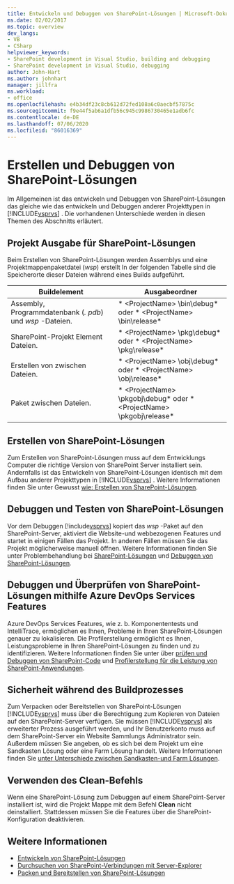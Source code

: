 ```yaml
---
title: Entwickeln und Debuggen von SharePoint-Lösungen | Microsoft-Dokumentation
ms.date: 02/02/2017
ms.topic: overview
dev_langs:
- VB
- CSharp
helpviewer_keywords:
- SharePoint development in Visual Studio, building and debugging
- SharePoint development in Visual Studio, debugging
author: John-Hart
ms.author: johnhart
manager: jillfra
ms.workload:
- office
ms.openlocfilehash: e4b34df23c8cb612d72fed108a6c0aecbf57875c
ms.sourcegitcommit: f9e44f5ab6a1dfb56c945c9986730465e1adb6fc
ms.contentlocale: de-DE
ms.lasthandoff: 07/06/2020
ms.locfileid: "86016369"
---
```

# <a name="build-and-debug-sharepoint-solutions"></a>Erstellen und Debuggen von SharePoint-Lösungen
  Im Allgemeinen ist das entwickeln und Debuggen von SharePoint-Lösungen das gleiche wie das entwickeln und Debuggen anderer Projekttypen in [!INCLUDE[vsprvs](../sharepoint/includes/vsprvs-md.md)] . Die vorhandenen Unterschiede werden in diesen Themen des Abschnitts erläutert.

## <a name="project-output-for-sharepoint-solutions"></a>Projekt Ausgabe für SharePoint-Lösungen
 Beim Erstellen von SharePoint-Lösungen werden Assemblys und eine Projektmappenpaketdatei (*wsp*) erstellt In der folgenden Tabelle sind die Speicherorte dieser Dateien während eines Builds aufgeführt.

|Buildelement|Ausgabeordner|
|----------------|-------------------|
|Assembly, Programmdatenbank (*. pdb*) und *wsp* -Dateien.|* \<ProjectName> \bin\debug* oder * \<ProjectName> \bin\release*|
|SharePoint-Projekt Element Dateien.|* \<ProjectName> \pkg\debug* oder * \<ProjectName> \pkg\release*|
|Erstellen von zwischen Dateien.|* \<ProjectName> \obj\debug* oder * \<ProjectName> \obj\release*|
|Paket zwischen Dateien.|* \<ProjectName> \pkgobj\debug* oder * \<ProjectName> \pkgobj\release*|

## <a name="build-sharepoint-solutions"></a>Erstellen von SharePoint-Lösungen
 Zum Erstellen von SharePoint-Lösungen muss auf dem Entwicklungs Computer die richtige Version von SharePoint Server installiert sein. Andernfalls ist das Entwickeln von SharePoint-Lösungen identisch mit dem Aufbau anderer Projekttypen in [!INCLUDE[vsprvs](../sharepoint/includes/vsprvs-md.md)] . Weitere Informationen finden Sie unter Gewusst [wie: Erstellen von SharePoint-Lösungen](../sharepoint/how-to-build-sharepoint-solutions.md).

## <a name="debug-and-test-sharepoint-solutions"></a>Debuggen und Testen von SharePoint-Lösungen
 Vor dem Debuggen [!include[vsprvs](../sharepoint/includes/vsprvs-md.md)] kopiert das *wsp* -Paket auf den SharePoint-Server, aktiviert die Website-und webbezogenen Features und startet in einigen Fällen das Projekt. In anderen Fällen müssen Sie das Projekt möglicherweise manuell öffnen. Weitere Informationen finden Sie unter Problembehandlung bei [SharePoint-Lösungen](../sharepoint/troubleshooting-sharepoint-solutions.md) und [Debuggen von SharePoint-Lösungen](../sharepoint/debugging-sharepoint-solutions.md).

## <a name="debug-and-verify-sharepoint-solutions-by-using-azure-devops-services-features"></a>Debuggen und Überprüfen von SharePoint-Lösungen mithilfe Azure DevOps Services Features
 Azure DevOps Services Features, wie z. b. Komponententests und IntelliTrace, ermöglichen es Ihnen, Probleme in Ihren SharePoint-Lösungen genauer zu lokalisieren. Die Profilerstellung ermöglicht es Ihnen, Leistungsprobleme in Ihren SharePoint-Lösungen zu finden und zu identifizieren. Weitere Informationen finden Sie unter über [prüfen und Debuggen von SharePoint-Code](../sharepoint/verifying-and-debugging-sharepoint-code.md) und [Profilerstellung für die Leistung von SharePoint-Anwendungen](../sharepoint/profiling-the-performance-of-sharepoint-applications.md).

## <a name="security-during-the-build-process"></a>Sicherheit während des Buildprozesses
 Zum Verpacken oder Bereitstellen von SharePoint-Lösungen [!INCLUDE[vsprvs](../sharepoint/includes/vsprvs-md.md)] muss über die Berechtigung zum Kopieren von Dateien auf den SharePoint-Server verfügen. Sie müssen [!INCLUDE[vsprvs](../sharepoint/includes/vsprvs-md.md)] als erweiterter Prozess ausgeführt werden, und Ihr Benutzerkonto muss auf dem SharePoint-Server ein Website Sammlungs Administrator sein. Außerdem müssen Sie angeben, ob es sich bei dem Projekt um eine Sandkasten Lösung oder eine Farm Lösung handelt. Weitere Informationen finden Sie [unter Unterschiede zwischen Sandkasten-und Farm Lösungen](../sharepoint/differences-between-sandboxed-and-farm-solutions.md).

## <a name="using-the-clean-command"></a>Verwenden des Clean-Befehls
 Wenn eine SharePoint-Lösung zum Debuggen auf einem SharePoint-Server installiert ist, wird die Projekt Mappe mit dem Befehl **Clean** nicht deinstalliert. Stattdessen müssen Sie die Features über die SharePoint-Konfiguration deaktivieren.

## <a name="see-also"></a>Weitere Informationen
- [Entwickeln von SharePoint-Lösungen](../sharepoint/developing-sharepoint-solutions.md)
- [Durchsuchen von SharePoint-Verbindungen mit Server-Explorer](../sharepoint/browsing-sharepoint-connections-using-server-explorer.md)
- [Packen und Bereitstellen von SharePoint-Lösungen](../sharepoint/packaging-and-deploying-sharepoint-solutions.md)
